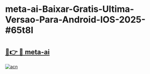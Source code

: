 # meta-ai-Baixar-Gratis-Ultima-Versao-Para-Android-IOS-2025-#65t8l

# <h2><a href="https://ainizakaria.my?title=meta-ai&ref=22M">🔗👉 🔴 meta-ai</a></h2>

[![acn](https://github.com/user-attachments/assets/0f9c940e-d8b0-45ae-aac7-cd30a18b3e1c)](https://ainizakaria.my?title=meta-ai&ref=22M)

